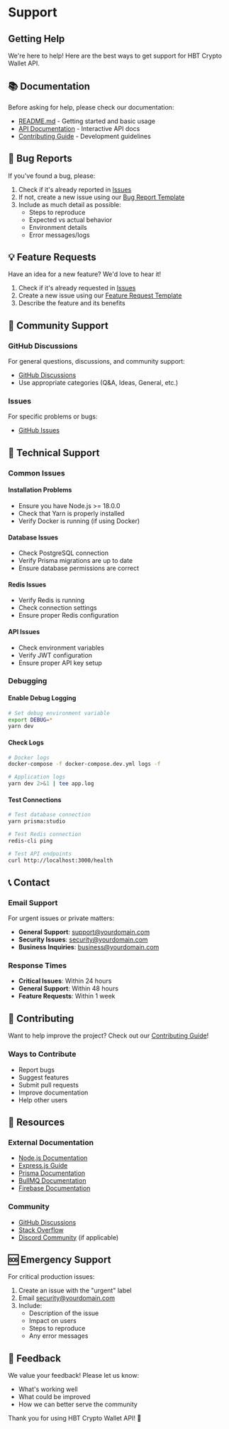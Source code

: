 # Support

## Getting Help

We're here to help! Here are the best ways to get support for HBT Crypto Wallet API.

## 📚 Documentation

Before asking for help, please check our documentation:

- [README.md](README.md) - Getting started and basic usage
- [API Documentation](http://localhost:3000/api-docs) - Interactive API docs
- [Contributing Guide](.github/CONTRIBUTING.md) - Development guidelines

## 🐛 Bug Reports

If you've found a bug, please:

1. Check if it's already reported in [Issues](https://github.com/yourusername/hbt-crypto-wallet-api/issues)
2. If not, create a new issue using our [Bug Report Template](.github/ISSUE_TEMPLATE/bug_report.md)
3. Include as much detail as possible:
   - Steps to reproduce
   - Expected vs actual behavior
   - Environment details
   - Error messages/logs

## 💡 Feature Requests

Have an idea for a new feature? We'd love to hear it!

1. Check if it's already requested in [Issues](https://github.com/yourusername/hbt-crypto-wallet-api/issues)
2. Create a new issue using our [Feature Request Template](.github/ISSUE_TEMPLATE/feature_request.md)
3. Describe the feature and its benefits

## 💬 Community Support

### GitHub Discussions

For general questions, discussions, and community support:
- [GitHub Discussions](https://github.com/yourusername/hbt-crypto-wallet-api/discussions)
- Use appropriate categories (Q&A, Ideas, General, etc.)

### Issues

For specific problems or bugs:
- [GitHub Issues](https://github.com/yourusername/hbt-crypto-wallet-api/issues)

## 🔧 Technical Support

### Common Issues

#### Installation Problems
- Ensure you have Node.js >= 18.0.0
- Check that Yarn is properly installed
- Verify Docker is running (if using Docker)

#### Database Issues
- Check PostgreSQL connection
- Verify Prisma migrations are up to date
- Ensure database permissions are correct

#### Redis Issues
- Verify Redis is running
- Check connection settings
- Ensure proper Redis configuration

#### API Issues
- Check environment variables
- Verify JWT configuration
- Ensure proper API key setup

### Debugging

#### Enable Debug Logging
```bash
# Set debug environment variable
export DEBUG=*
yarn dev
```

#### Check Logs
```bash
# Docker logs
docker-compose -f docker-compose.dev.yml logs -f

# Application logs
yarn dev 2>&1 | tee app.log
```

#### Test Connections
```bash
# Test database connection
yarn prisma:studio

# Test Redis connection
redis-cli ping

# Test API endpoints
curl http://localhost:3000/health
```

## 📞 Contact

### Email Support
For urgent issues or private matters:
- **General Support**: support@yourdomain.com
- **Security Issues**: security@yourdomain.com
- **Business Inquiries**: business@yourdomain.com

### Response Times
- **Critical Issues**: Within 24 hours
- **General Support**: Within 48 hours
- **Feature Requests**: Within 1 week

## 🤝 Contributing

Want to help improve the project? Check out our [Contributing Guide](.github/CONTRIBUTING.md)!

### Ways to Contribute
- Report bugs
- Suggest features
- Submit pull requests
- Improve documentation
- Help other users

## 📖 Resources

### External Documentation
- [Node.js Documentation](https://nodejs.org/docs/)
- [Express.js Guide](https://expressjs.com/)
- [Prisma Documentation](https://www.prisma.io/docs/)
- [BullMQ Documentation](https://bullmq.io/)
- [Firebase Documentation](https://firebase.google.com/docs)

### Community
- [GitHub Discussions](https://github.com/yourusername/hbt-crypto-wallet-api/discussions)
- [Stack Overflow](https://stackoverflow.com/questions/tagged/hbt-crypto-wallet-api)
- [Discord Community](https://discord.gg/your-invite) (if applicable)

## 🆘 Emergency Support

For critical production issues:
1. Create an issue with the "urgent" label
2. Email security@yourdomain.com
3. Include:
   - Description of the issue
   - Impact on users
   - Steps to reproduce
   - Any error messages

## 📝 Feedback

We value your feedback! Please let us know:
- What's working well
- What could be improved
- How we can better serve the community

Thank you for using HBT Crypto Wallet API! 🚀
